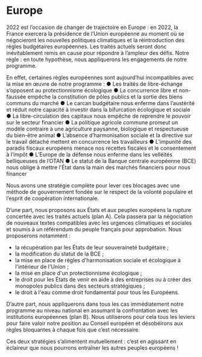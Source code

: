 # Europe

2022 est l’occasion de changer de trajectoire en Europe : en 2022, la France exercera la présidence de l’Union européenne au moment où se négocieront les nouvelles politiques climatiques et la réintroduction des règles budgétaires européennes. Les traités actuels seront donc inévitablement remis en cause pour répondre à l’ampleur des défis.
Notre règle : en toute hypothèse, nous appliquerons les engagements de notre programme.

En effet, certaines règles européennes sont aujourd’hui incompatibles avec la mise en œuvre de notre programme :
●	Les traités de libre-échange s’opposent au protectionnisme écologique
●	La concurrence libre et non-faussée empêche la constitution de pôles publics et la sortie des biens communs du marché
●	Le carcan budgétaire nous enferme dans l’austérité et réduit notre capacité à investir dans la bifurcation écologique et sociale
●	La libre-circulation des capitaux nous empêche de reprendre le pouvoir sur le secteur financier
●	La politique agricole commune promeut un modèle contraire à une agriculture paysanne, biologique et respectueuse du bien-être animal
●	L’absence d’harmonisation sociale et la directive sur le travail détaché mettent en concurrence les travailleurs
●	L’impunité des paradis fiscaux européens menace nos recettes fiscales et le consentement à l’impôt
●	L’Europe de la défense nous enferme dans les velléités belliqueuses de l’OTAN
●	Le statut de la Banque centrale européenne (BCE) nous oblige à mettre l'État dans la main des marchés financiers pour nous financer

Nous avons une stratégie complète pour lever ces blocages avec une méthode de gouvernement fondée sur le respect de la volonté populaire et l’esprit de coopération internationale.

D’une part, nous proposons aux États et aux peuples européens la rupture concertée avec les traités actuels (plan A). Cela passera par la négociation de nouveaux textes compatibles avec les urgences climatiques et sociales et soumis à un référendum du peuple français pour approbation. Nous proposerons notamment :
- la récupération par les États de leur souveraineté budgétaire ;
- la modification du statut de la BCE ;
- la mise en place de règles d'harmonisation sociale et écologique à l'intérieur de l'Union ;
- la mise en place d'un protectionnisme écologique ;
- le droit pour les États de venir en aide à des entreprises ou à créer des monopoles publics dans des secteurs stratégiques ;
- le droit à l'eau comme droit fondamental pour tous les Européens.

D’autre part, nous appliquerons dans tous les cas immédiatement notre programme au niveau national en assumant la confrontation avec les institutions européennes (plan B). Nous utiliserons pour cela tous les leviers pour faire valoir notre position au Conseil européen et désobéirons aux règles bloquantes à chaque fois que c’est nécessaire.

Ces deux stratégies s’alimentent mutuellement : c’est en agissant en éclaireur que nous pourrons entraîner les autres peuples européens !